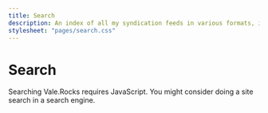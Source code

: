 ```yaml
---
title: Search
description: An index of all my syndication feeds in various formats, including RSS, JSON Feed, and Atom, that users can subscribe to for easy subscription and updates.
stylesheet: "pages/search.css"
---
```


<h1 id="section" data-pagefind-filter="Content Type:Page">Search</h1>

<div class="readable-width">

<script src="/pagefind/pagefind-ui.js"></script>
<div id="search"></div>

<noscript>Searching Vale.Rocks requires JavaScript. You might consider doing a site search in a search engine.</noscript>

<script>
    window.addEventListener('DOMContentLoaded', (event) => {
        new PagefindUI({
            element: "#search",
            pageSize: 10,
            showSubResults: true,
            showImages: false,
            excerptLength: 30,
            resetStyles: false,
            autofocus: true,
            highlightParam: "hl"
        });
    });
</script>

</div>
